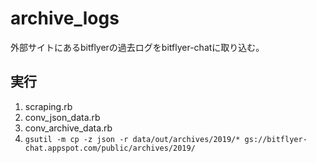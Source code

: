 # archive_logs

外部サイトにあるbitflyerの過去ログをbitflyer-chatに取り込む。

## 実行 

1. scraping.rb
2. conv_json_data.rb
3. conv_archive_data.rb
4. `gsutil -m cp -z json -r data/out/archives/2019/* gs://bitflyer-chat.appspot.com/public/archives/2019/`